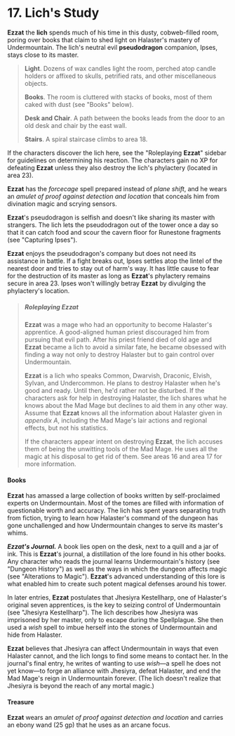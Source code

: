 # 17. Lich's Study

**Ezzat** the **lich** spends much of his time in this dusty, cobweb-filled room, poring over books that claim to shed light on Halaster's mastery of Undermountain. The lich's neutral evil **pseudodragon** companion, Ipses, stays close to its master.

>**Light**. Dozens of wax candles light the room, perched atop candle holders or affixed to skulls, petrified rats, and other miscellaneous objects.
>
>**Books**. The room is cluttered with stacks of books, most of them caked with dust (see "Books" below).
>
>**Desk and Chair**. A path between the books leads from the door to an old desk and chair by the east wall.
>
>**Stairs**. A spiral staircase climbs to area 18.
>

If the characters discover the lich here, see the "Roleplaying **Ezzat**" sidebar for guidelines on determining his reaction. The characters gain no XP for defeating **Ezzat** unless they also destroy the lich's phylactery (located in area 23).

**Ezzat** has the *forcecage* spell prepared instead of *plane shift*, and he wears an *amulet of proof against detection and location* that conceals him from divination magic and scrying sensors.

**Ezzat**'s pseudodragon is selfish and doesn't like sharing its master with strangers. The lich lets the pseudodragon out of the tower once a day so that it can catch food and scour the cavern floor for Runestone fragments (see "Capturing Ipses").

**Ezzat** enjoys the pseudodragon's company but does not need its assistance in battle. If a fight breaks out, Ipses settles atop the lintel of the nearest door and tries to stay out of harm's way. It has little cause to fear for the destruction of its master as long as **Ezzat**'s phylactery remains secure in area 23. Ipses won't willingly betray **Ezzat** by divulging the phylactery's location.

> ##### Roleplaying Ezzat
>
>**Ezzat** was a mage who had an opportunity to become Halaster's apprentice. A good-aligned human priest discouraged him from pursuing that evil path. After his priest friend died of old age and **Ezzat** became a lich to avoid a similar fate, he became obsessed with finding a way not only to destroy Halaster but to gain control over Undermountain.
>
>**Ezzat** is a lich who speaks Common, Dwarvish, Draconic, Elvish, Sylvan, and Undercommon. He plans to destroy Halaster when he's good and ready. Until then, he'd rather not be disturbed. If the characters ask for help in destroying Halaster, the lich shares what he knows about the Mad Mage but declines to aid them in any other way. Assume that **Ezzat** knows all the information about Halaster given in *appendix A*, including the Mad Mage's lair actions and regional effects, but not his statistics.
>
>If the characters appear intent on destroying **Ezzat**, the lich accuses them of being the unwitting tools of the Mad Mage. He uses all the magic at his disposal to get rid of them. See areas 16 and area 17 for more information.
>

#### Books

**Ezzat** has amassed a large collection of books written by self-proclaimed experts on Undermountain. Most of the tomes are filled with information of questionable worth and accuracy. The lich has spent years separating truth from fiction, trying to learn how Halaster's command of the dungeon has gone unchallenged and how Undermountain changes to serve its master's whims.

***Ezzat's Journal.*** A book lies open on the desk, next to a quill and a jar of ink. This is **Ezzat**'s journal, a distillation of the lore found in his other books. Any character who reads the journal learns Undermountain's history (see "Dungeon History") as well as the ways in which the dungeon affects magic (see "Alterations to Magic"). **Ezzat**'s advanced understanding of this lore is what enabled him to create such potent magical defenses around his tower.

In later entries, **Ezzat** postulates that Jhesiyra Kestellharp, one of Halaster's original seven apprentices, is the key to seizing control of Undermountain (see "Jhesiyra Kestellharp"). The lich describes how Jhesiyra was imprisoned by her master, only to escape during the Spellplague. She then used a *wish* spell to imbue herself into the stones of Undermountain and hide from Halaster.

**Ezzat** believes that Jhesiyra can affect Undermountain in ways that even Halaster cannot, and the lich longs to find some means to contact her. In the journal's final entry, he writes of wanting to use *wish*—a spell he does not yet know—to forge an alliance with Jhesiyra, defeat Halaster, and end the Mad Mage's reign in Undermountain forever. (The lich doesn't realize that Jhesiyra is beyond the reach of any mortal magic.)

#### Treasure

**Ezzat** wears an *amulet of proof against detection and location* and carries an ebony wand (25 gp) that he uses as an arcane focus.